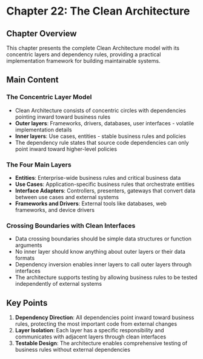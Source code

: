 # Chapter 22: The Clean Architecture

## Chapter Overview
This chapter presents the complete Clean Architecture model with its concentric layers and dependency rules, providing a practical implementation framework for building maintainable systems.

## Main Content

### The Concentric Layer Model
- Clean Architecture consists of concentric circles with dependencies pointing inward toward business rules
- **Outer layers**: Frameworks, drivers, databases, user interfaces - volatile implementation details
- **Inner layers**: Use cases, entities - stable business rules and policies
- The dependency rule states that source code dependencies can only point inward toward higher-level policies

### The Four Main Layers
- **Entities**: Enterprise-wide business rules and critical business data
- **Use Cases**: Application-specific business rules that orchestrate entities
- **Interface Adapters**: Controllers, presenters, gateways that convert data between use cases and external systems
- **Frameworks and Drivers**: External tools like databases, web frameworks, and device drivers

### Crossing Boundaries with Clean Interfaces
- Data crossing boundaries should be simple data structures or function arguments
- No inner layer should know anything about outer layers or their data formats
- Dependency inversion enables inner layers to call outer layers through interfaces
- The architecture supports testing by allowing business rules to be tested independently of external systems

## Key Points
1. **Dependency Direction**: All dependencies point inward toward business rules, protecting the most important code from external changes
2. **Layer Isolation**: Each layer has a specific responsibility and communicates with adjacent layers through clean interfaces
3. **Testable Design**: The architecture enables comprehensive testing of business rules without external dependencies